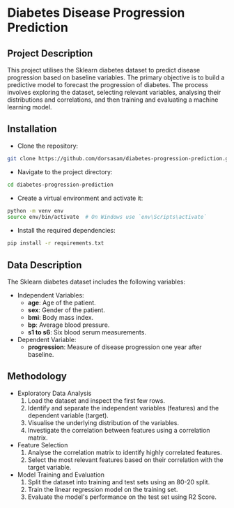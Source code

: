 # Diabetes Disease Progression Prediction
## Project Description
This project utilises the Sklearn diabetes dataset to predict disease progression based on baseline variables. 
The primary objective is to build a predictive model to forecast the progression of diabetes. 
The process involves exploring the dataset, selecting relevant variables, analysing their distributions and correlations, and then training and evaluating a machine learning model.

## Installation
- Clone the repository:
```bash
git clone https://github.com/dorsasam/diabetes-progression-prediction.git
```
- Navigate to the project directory:
```bash
cd diabetes-progression-prediction
```
- Create a virtual environment and activate it:
```bash
python -m venv env
source env/bin/activate  # On Windows use `env\Scripts\activate`
```
- Install the required dependencies:
```bash
pip install -r requirements.txt
```
## Data Description
The Sklearn diabetes dataset includes the following variables:
- Independent Variables:
    - **age**: Age of the patient.
    - **sex**: Gender of the patient.
    - **bmi**: Body mass index.
    - **bp**: Average blood pressure.
    - **s1 to s6**: Six blood serum measurements.
- Dependent Variable:
    - **progression**: Measure of disease progression one year after baseline.
  
## Methodology
- Exploratory Data Analysis
    1. Load the dataset and inspect the first few rows.
    2. Identify and separate the independent variables (features) and the dependent variable (target).
    3. Visualise the underlying distribution of the variables.
    4. Investigate the correlation between features using a correlation matrix.
- Feature Selection
    1. Analyse the correlation matrix to identify highly correlated features.
    2. Select the most relevant features based on their correlation with the target variable.
- Model Training and Evaluation
    1. Split the dataset into training and test sets using an 80-20 split.
    2. Train the linear regression model on the training set.
    3. Evaluate the model's performance on the test set using R2 Score.
